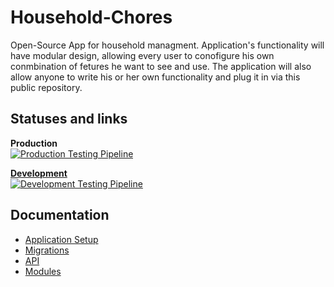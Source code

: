 # Household-Chores
Open-Source App for household managment. Application's functionality will have modular design, allowing every user to conofigure his own conmbination of fetures he want to see and use. The application will also allow anyone to write his or her own functionality and plug it in via this public repository.

## Statuses and links
**Production** \
[![Production Testing Pipeline](https://github.com/Fezzzi/Household-Chores/actions/workflows/production-testing.yml/badge.svg)](https://github.com/Fezzzi/Household-Chores/actions/workflows/production-testing.yml)

[**Development**](https://household-app-dev.herokuapp.com/) \
[![Development Testing Pipeline](https://github.com/Fezzzi/Household-Chores/actions/workflows/development-testing.yml/badge.svg)](https://github.com/Fezzzi/Household-Chores/actions/workflows/development-testing.yml)

## Documentation
 - [Application Setup](./docs/setup.md)
 - [Migrations](./docs/migrations.md)
 - [API](./docs/api.md)
 - [Modules](./docs/modules.md)

